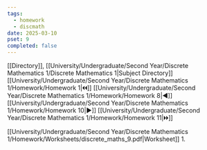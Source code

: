 ```yaml
---
tags:
  - homework
  - discmath
date: 2025-03-10
pset: 9
completed: false
---
```

[[Directory]], [[University/Undergraduate/Second Year/Discrete Mathematics 1/Discrete Mathematics 1|Subject Directory]]
[[University/Undergraduate/Second Year/Discrete Mathematics 1/Homework/Homework 1|🞀🞀]] [[University/Undergraduate/Second Year/Discrete Mathematics 1/Homework/Homework 8|◀]] [[University/Undergraduate/Second Year/Discrete Mathematics 1/Homework/Homework 10|▶]] [[University/Undergraduate/Second Year/Discrete Mathematics 1/Homework/Homework 11|🞂🞂]]

[[University/Undergraduate/Second Year/Discrete Mathematics 1/Homework/Worksheets/discrete_maths_9.pdf|Worksheet]]
1. 
